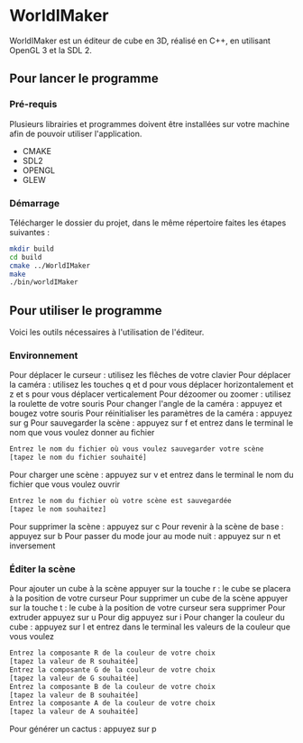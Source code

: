 # WorldIMaker

WorldIMaker est un éditeur de cube en 3D, réalisé en C++, en utilisant OpenGL 3 et la SDL 2. 

## Pour lancer le programme

### Pré-requis 

Plusieurs librairies et programmes doivent être installées sur votre machine afin de pouvoir utiliser l'application. 

- CMAKE
- SDL2
- OPENGL 
- GLEW 

### Démarrage 

Télécharger le dossier du projet, dans le même répertoire faites les étapes suivantes : 

```bash
mkdir build
cd build
cmake ../WorldIMaker
make
./bin/worldIMaker
```
## Pour utiliser le programme

Voici les outils nécessaires à l'utilisation de l'éditeur.

### Environnement 

Pour déplacer le curseur : utilisez les flêches de votre clavier
Pour déplacer la caméra : utilisez les touches q et d pour vous déplacer horizontalement et z et s pour vous déplacer verticalement
Pour dézoomer ou zoomer : utilisez la roulette de votre souris
Pour changer l'angle de la caméra : appuyez et bougez votre souris
Pour réinitialiser les paramètres de la caméra : appuyez sur g
Pour sauvegarder la scène : appuyez sur f et entrez dans le terminal le nom que vous voulez donner au fichier
```bash
Entrez le nom du fichier où vous voulez sauvegarder votre scène
[tapez le nom du fichier souhaité]
```
Pour charger une scène : appuyez sur v et entrez dans le terminal le nom du fichier que vous voulez ouvrir
```bash
Entrez le nom du fichier où votre scène est sauvegardée
[tapez le nom souhaitez]
```
Pour supprimer la scène : appuyez sur c
Pour revenir à la scène de base : appuyez sur b
Pour passer du mode jour au mode nuit : appuyez sur n et inversement

### Éditer la scène

Pour ajouter un cube à la scène appuyer sur la touche r : le cube se placera à la position de votre curseur
Pour supprimer un cube de la scène appuyer sur la touche t : le cube à la position de votre curseur sera supprimer
Pour extruder appuyez sur u
Pour dig appuyez sur i
Pour changer la couleur du cube : appuyez sur l et entrez dans le terminal les valeurs de la couleur que vous voulez
```bash
Entrez la composante R de la couleur de votre choix
[tapez la valeur de R souhaitée]
Entrez la composante G de la couleur de votre choix
[tapez la valeur de G souhaitée]
Entrez la composante B de la couleur de votre choix
[tapez la valeur de B souhaitée]
Entrez la composante A de la couleur de votre choix
[tapez la valeur de A souhaitée]
```
Pour générer un cactus : appuyez sur p